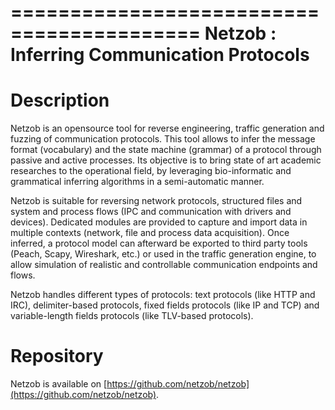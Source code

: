 ==========================================
Netzob : Inferring Communication Protocols
==========================================

Description
===========

Netzob is an opensource tool for reverse engineering, traffic generation
and fuzzing of communication protocols. This tool allows to infer the message format (vocabulary)
and the state machine (grammar) of a protocol through passive and active processes.
Its objective is to bring state of art academic researches to the operational field,
by leveraging bio-informatic and grammatical inferring algorithms in a semi-automatic manner.

Netzob is suitable for reversing network protocols, structured files and system and
process flows (IPC and communication with drivers and devices).
Dedicated modules are provided to capture and import data in multiple contexts (network, file and process data acquisition).
Once inferred, a protocol model can afterward be exported to third party tools (Peach, Scapy, Wireshark, etc.)
or used in the traffic generation engine, to allow simulation of realistic and controllable communication endpoints and flows.

Netzob handles different types of protocols: text protocols (like HTTP and IRC), delimiter-based protocols,
fixed fields protocols (like IP and TCP) and variable-length fields protocols (like TLV-based protocols).

Repository
==========

Netzob is available on [https://github.com/netzob/netzob](https://github.com/netzob/netzob).